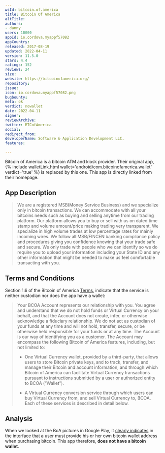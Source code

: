 ```yaml
---
wsId: bitcoin.of.america
title: Bitcoin Of America
altTitle: 
authors:
- danny
users: 10000
appId: io.cordova.myappf57082
appCountry: 
released: 2017-08-19
updated: 2022-04-11
version: 11.5.0
stars: 4.4
ratings: 152
reviews: 24
size: 
website: https://bitcoinofamerica.org/
repository: 
issue: 
icon: io.cordova.myappf57082.png
bugbounty: 
meta: ok
verdict: nowallet
date: 2022-04-11
signer: 
reviewArchive: 
twitter: BTCofAmerica
social: 
redirect_from: 
developerName: Software & Application Development LLC.
features: 

---
```


Bitcoin of America is a bitcoin ATM and kiosk provider. Their original app, {% include walletLink.html wallet='android/com.bitcoinofamerica.wallet' verdict='true' %} is replaced by this one. This app is directly linked from their homepage.

## App Description

> We are a registered MSB(Money Service Business) and we specialize only in bitcoin transactions. We can accommodate with all your bitcoins needs such as buying and selling anytime from our trading platform. Our platform allows you to buy or sell with us on dated time stamp and volume amount/price making trading very transparent. We specialize in high volume trades at low percentage rates for mainly incoming wires. We follow all MSB/FINCEN banking compliance policy and procedures giving you confidence knowing that your trade safe and secure. We only trade with people who we can identify so we do require you to upload your information including your State ID and any other information that might be needed to make us feel comfortable transacting with you.

## Terms and Conditions 

Section 1.6 of the Bitcoin of America [Terms](https://bitcoinofamerica.org/terms-of-use), indicate that the service is neither custodian nor does the app have a wallet: 

> Your BCOA Account represents our relationship with you. You agree and understand that we do not hold funds or Virtual Currency on your behalf, and that the Account does not create, infer, or otherwise acknowledge a fiduciary relationship. We do not act as custodian of your funds at any time and will not hold, transfer, secure, or be otherwise held responsible for your funds or at any time. The Account is our way of identifying you as a customer. The Account may encompass the following Bitcoin of America features, including, but not limited to:
>
> - One Virtual Currency wallet, provided by a third-party, that allows users to store Bitcoin private keys, and to track, transfer, and manage their Bitcoin and account information, and through which Bitcoin of America can facilitate Virtual Currency transactions pursuant to instructions submitted by a user or authorized entity to BCOA (“Wallet”).
>
> - A Virtual Currency conversion service through which users can buy Virtual Currency from, and sell Virtual Currency to, BCOA. Each of these services is described in detail below.

## Analysis 

When we looked at the BoA pictures in Google Play, it [clearly indicates](https://play-lh.googleusercontent.com/rossesvU5rE5OVDbmppHb91ILeZfrF4zbG8stUr8u8HLNOIqP5VNP-4Y7fDzpa4JVvA=w1632-h954-rw) in the interface that a user must provide his or her own bitcoin wallet address when purchasing bitcoin. This app therefore, **does not have a bitcoin wallet**.